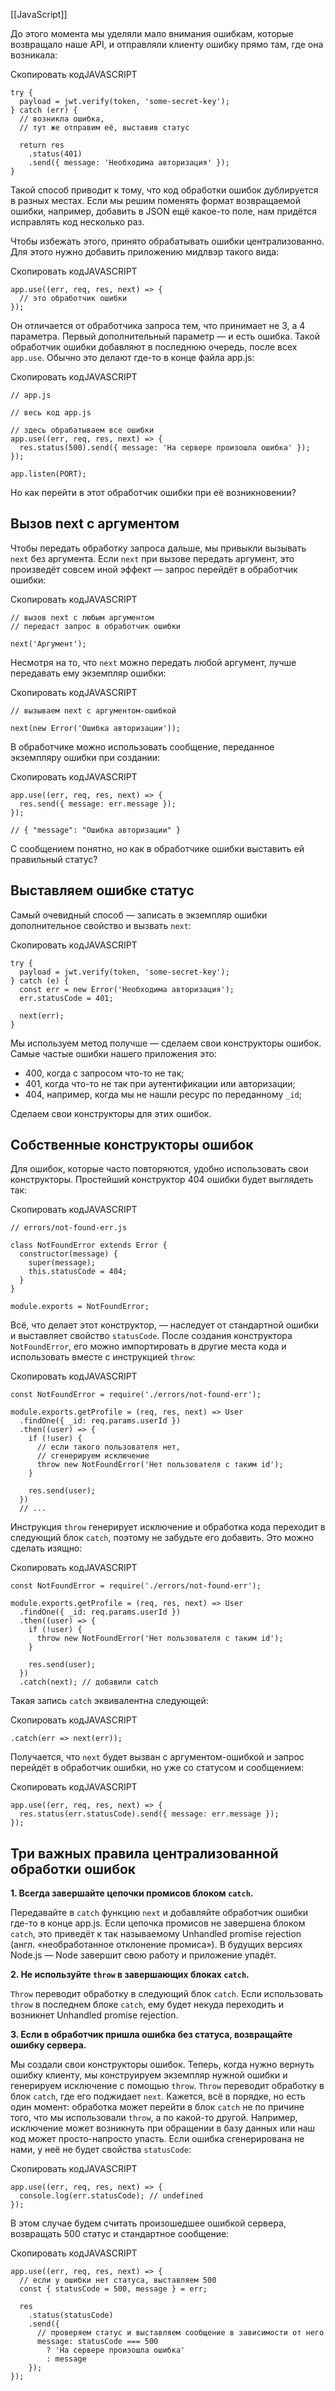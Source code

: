 [[JavaScript]]

До этого момента мы уделяли мало внимания ошибкам, которые возвращало наше API, и отправляли клиенту ошибку прямо там, где она возникала:

Скопировать кодJAVASCRIPT

```
try {
  payload = jwt.verify(token, 'some-secret-key');
} catch (err) {
  // возникла ошибка,
  // тут же отправим её, выставив статус

  return res
    .status(401)
    .send({ message: 'Необходима авторизация' });
} 
```

Такой способ приводит к тому, что код обработки ошибок дублируется в разных местах. Если мы решим поменять формат возвращаемой ошибки, например, добавить в JSON ещё какое-то поле, нам придётся исправлять код несколько раз.

Чтобы избежать этого, принято обрабатывать ошибки централизованно. Для этого нужно добавить приложению мидлвэр такого вида:

Скопировать кодJAVASCRIPT

```
app.use((err, req, res, next) => {
  // это обработчик ошибки
}); 
```

Он отличается от обработчика запроса тем, что принимает не 3, а 4 параметра. Первый дополнительный параметр — и есть ошибка. Такой обработчик ошибки добавляют в последнюю очередь, после всех `app.use`. Обычно это делают где-то в конце файла app.js:

Скопировать кодJAVASCRIPT

```
// app.js

// весь код app.js

// здесь обрабатываем все ошибки
app.use((err, req, res, next) => {
  res.status(500).send({ message: 'На сервере произошла ошибка' });
});

app.listen(PORT); 
```

Но как перейти в этот обработчик ошибки при её возникновении?

## Вызов next с аргументом

Чтобы передать обработку запроса дальше, мы привыкли вызывать `next` без аргумента. Если `next` при вызове передать аргумент, это произведёт совсем иной эффект — запрос перейдёт в обработчик ошибки:

Скопировать кодJAVASCRIPT

```
// вызов next с любым аргументом
// передаст запрос в обработчик ошибки

next('Аргумент'); 
```

Несмотря на то, что `next` можно передать любой аргумент, лучше передавать ему экземпляр ошибки:

Скопировать кодJAVASCRIPT

```
// вызываем next с аргументом-ошибкой

next(new Error('Ошибка авторизации')); 
```

В обработчике можно использовать сообщение, переданное экземпляру ошибки при создании:

Скопировать кодJAVASCRIPT

```
app.use((err, req, res, next) => {
  res.send({ message: err.message });
});

// { "message": "Ошибка авторизации" } 
```

С сообщением понятно, но как в обработчике ошибки выставить ей правильный статус?

## Выставляем ошибке статус

Самый очевидный способ — записать в экземпляр ошибки дополнительное свойство и вызвать `next`:

Скопировать кодJAVASCRIPT

```
try {
  payload = jwt.verify(token, 'some-secret-key');
} catch (e) {
  const err = new Error('Необходима авторизация'); 
  err.statusCode = 401;

  next(err);
} 
```

Мы используем метод получше — сделаем свои конструкторы ошибок. Самые частые ошибки нашего приложения это:

- 400, когда с запросом что-то не так;
- 401, когда что-то не так при аутентификации или авторизации;
- 404, например, когда мы не нашли ресурс по переданному `_id`;

Сделаем свои конструкторы для этих ошибок.

## Собственные конструкторы ошибок

Для ошибок, которые часто повторяются, удобно использовать свои конструкторы. Простейший конструктор 404 ошибки будет выглядеть так:

Скопировать кодJAVASCRIPT

```
// errors/not-found-err.js

class NotFoundError extends Error {
  constructor(message) {
    super(message);
    this.statusCode = 404;
  }
}

module.exports = NotFoundError; 
```

Всё, что делает этот конструктор, — наследует от стандартной ошибки и выставляет свойство `statusCode`. После создания конструктора `NotFoundError`, его можно импортировать в другие места кода и использовать вместе с инструкцией `throw`:

Скопировать кодJAVASCRIPT

```
const NotFoundError = require('./errors/not-found-err');

module.exports.getProfile = (req, res, next) => User
  .findOne({ _id: req.params.userId })
  .then((user) => {
    if (!user) {
      // если такого пользователя нет,
      // сгенерируем исключение
      throw new NotFoundError('Нет пользователя с таким id');
    }

    res.send(user);
  })
  // ... 
```

Инструкция `throw` генерирует исключение и обработка кода переходит в следующий блок `catch`, поэтому не забудьте его добавить. Это можно сделать изящно:

Скопировать кодJAVASCRIPT

```
const NotFoundError = require('./errors/not-found-err');

module.exports.getProfile = (req, res, next) => User
  .findOne({ _id: req.params.userId })
  .then((user) => {
    if (!user) {
      throw new NotFoundError('Нет пользователя с таким id');
    }

    res.send(user);
  })
  .catch(next); // добавили catch 
```

Такая запись `catch` эквивалентна следующей:

Скопировать кодJAVASCRIPT

```
.catch(err => next(err)); 
```

Получается, что `next` будет вызван с аргументом-ошибкой и запрос перейдёт в обработчик ошибки, но уже со статусом и сообщением:

Скопировать кодJAVASCRIPT

```
app.use((err, req, res, next) => {
  res.status(err.statusCode).send({ message: err.message });
}); 
```

## Три важных правила централизованной обработки ошибок

**1. Всегда завершайте цепочки промисов блоком `catch`.**

Передавайте в `catch` функцию `next` и добавляйте обработчик ошибки где-то в конце app.js. Если цепочка промисов не завершена блоком `catch`, это приведёт к так называемому Unhandled promise rejection (англ. «необработанное отклонение промиса»). В будущих версиях Node.js — Node завершит свою работу и приложение упадёт.

**2. Не используйте `throw` в завершающих блоках `catch`.**

`Throw` переводит обработку в следующий блок `catch`. Если использовать `throw` в последнем блоке `catch`, ему будет некуда переходить и возникнет Unhandled promise rejection.

**3. Если в обработчик пришла ошибка без статуса, возвращайте ошибку сервера.**

Мы создали свои конструкторы ошибок. Теперь, когда нужно вернуть ошибку клиенту, мы конструируем экземпляр нужной ошибки и генерируем исключение с помощью `throw`. `Throw` переводит обработку в блок `catch`, где его поджидает `next`. Кажется, всё в порядке, но есть один момент: обработка может перейти в блок `catch` не по причине того, что мы использовали `throw`, а по какой-то другой. Например, исключение может возникнуть при обращении в базу данных или наш код может просто-напросто упасть. Если ошибка сгенерирована не нами, у неё не будет свойства `statusCode`:

Скопировать кодJAVASCRIPT

```
app.use((err, req, res, next) => {
  console.log(err.statusCode); // undefined
}); 
```

В этом случае будем считать произошедшее ошибкой сервера, возвращать 500 статус и стандартное сообщение:

Скопировать кодJAVASCRIPT

```
app.use((err, req, res, next) => {
  // если у ошибки нет статуса, выставляем 500
  const { statusCode = 500, message } = err;

  res
    .status(statusCode)
    .send({
      // проверяем статус и выставляем сообщение в зависимости от него
      message: statusCode === 500
        ? 'На сервере произошла ошибка'
        : message
    });
}); 
```